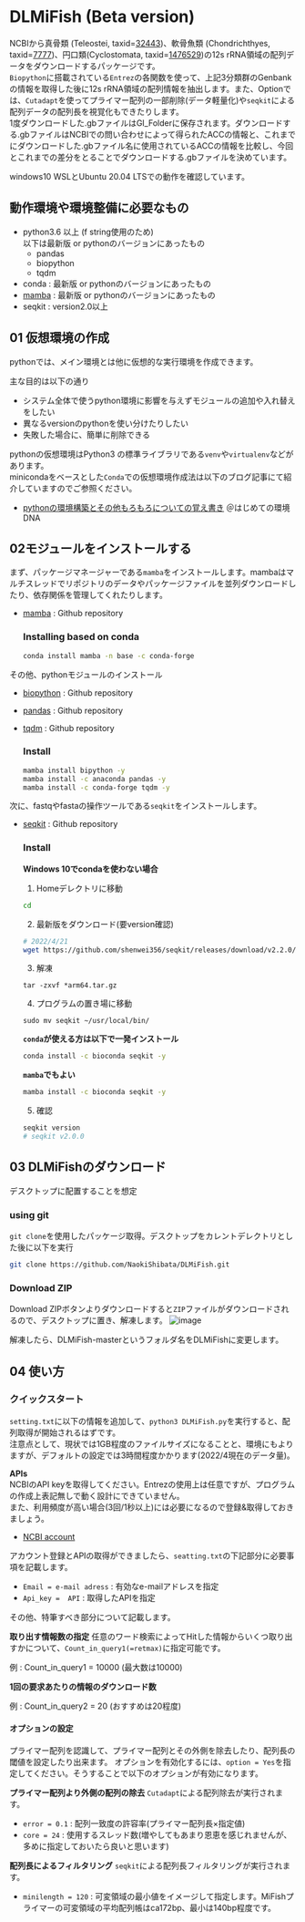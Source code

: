 # DLMiFish (Beta version)
NCBIから真骨類 (Teleostei, taxid=[32443](https://www.ncbi.nlm.nih.gov/Taxonomy/Browser/wwwtax.cgi?mode=Info&id=32443&lvl=3&lin=f&keep=1&srchmode=1&unlock))、軟骨魚類 (Chondrichthyes, taxid=[7777](https://www.ncbi.nlm.nih.gov/Taxonomy/Browser/wwwtax.cgi?mode=Info&id=7777&lvl=3&lin=f&keep=1&srchmode=1&unlock))、円口類(Cyclostomata, taxid=[1476529](https://www.ncbi.nlm.nih.gov/Taxonomy/Browser/wwwtax.cgi?mode=Info&id=1476529&lvl=3&lin=f&keep=1&srchmode=1&unlock))の12s rRNA領域の配列データをダウンロードするパッケージです。  
`Biopython`に搭載されている`Entrez`の各関数を使って、上記3分類群のGenbankの情報を取得した後に12s rRNA領域の配列情報を抽出します。また、Optionでは、`Cutadapt`を使ってプライマー配列の一部削除(データ軽量化)や`seqkit`による配列データの配列長を視覚化もできたりします。  
1度ダウンロードした.gbファイルはGI_Folderに保存されます。ダウンロードする.gbファイルはNCBIでの問い合わせによって得られたACCの情報と、これまでにダウンロードした.gbファイル名に使用されているACCの情報を比較し、今回とこれまでの差分をとることでダウンロードする.gbファイルを決めています。

windows10 WSLとUbuntu 20.04 LTSでの動作を確認しています。  

## 動作環境や環境整備に必要なもの

- python3.6 以上 (f string使用のため)  
以下は最新版 or pythonのバージョンにあったもの  
  - pandas
  - biopython
  - tqdm
- conda : 最新版 or pythonのバージョンにあったもの
- [mamba](https://github.com/mamba-org/mamba) : 最新版 or pythonのバージョンにあったもの
- seqkit : version2.0以上

## 01 仮想環境の作成
pythonでは、メイン環境とは他に仮想的な実行環境を作成できます。  

主な目的は以下の通り
- システム全体で使うpython環境に影響を与えずモジュールの追加や入れ替えをしたい
- 異なるversionのpythonを使い分けたりしたい
- 失敗した場合に、簡単に削除できる  

pythonの仮想環境はPython3 の標準ライブラリである`venv`や`virtualenv`などがあります。  
minicondaをベースとした`Conda`での仮想環境作成法は以下のブログ記事にて紹介していますのでご参照ください。  
- [pythonの環境構築とその他もろもろについての覚え書き](https://edna-blog.com/technique/python_env/) ＠はじめての環境DNA  

## 02モジュールをインストールする
まず、パッケージマネージャーである`mamba`をインストールします。mambaはマルチスレッドでリポジトリのデータやパッケージファイルを並列ダウンロードしたり、依存関係を管理してくれたりします。

- [mamba](https://github.com/mamba-org/mamba) : Github repository  

  ### Installing based on conda
  ```bash
  conda install mamba -n base -c conda-forge
  ```
その他、pythonモジュールのインストール
- [biopython](https://github.com/biopython/biopython) : Github repository  
- [pandas](https://github.com/pandas-dev/pandas) : Github repository  
- [tqdm](https://github.com/tqdm/tqdm) : Github repository  

  ### Install
  ```bash
  mamba install bipython -y
  mamba install -c anaconda pandas -y
  mamba install -c conda-forge tqdm -y
  ```
次に、fastqやfastaの操作ツールである`seqkit`をインストールします。 

- [seqkit](https://github.com/shenwei356/seqkit) : Github repository  
  ### Install
  __Windows 10でcondaを使わない場合__
  
  1. Homeデレクトリに移動
  ```bash
  cd
  ```
  
  2. 最新版をダウンロード(要version確認)
  ```bash
  # 2022/4/21
  wget https://github.com/shenwei356/seqkit/releases/download/v2.2.0/seqkit_linux_arm64.tar.gz
  ```
  
  3. 解凍
  ```
  tar -zxvf *arm64.tar.gz
  ```
  
  4. プログラムの置き場に移動
  ```
  sudo mv seqkit ~/usr/local/bin/
  ```
  
  __`conda`が使える方は以下で一発インストール__
  ```bash
  conda install -c bioconda seqkit -y
  ```
  
  __`mamba`でもよい__
  ```bash
  mamba install -c bioconda seqkit -y
  ```
  
  5. 確認
  ```bash
  seqkit version
  # seqkit v2.0.0
  ```
  
## 03 DLMiFishのダウンロード
デスクトップに配置することを想定

### using git
`git clone`を使用したパッケージ取得。デスクトップをカレントデレクトリとした後に以下を実行
```bash
git clone https://github.com/NaokiShibata/DLMiFish.git
```
### Download ZIP
Download ZIPボタンよりダウンロードすると`ZIP`ファイルがダウンロードされるので、デスクトップに置き、解凍します。
![image](https://user-images.githubusercontent.com/53568847/164349138-3227f1cd-3e16-45c8-a3e7-4868dfeb303c.png)

解凍したら、DLMiFish-masterというフォルダ名をDLMiFishに変更します。

## 04 使い方
### クイックスタート
`setting.txt`に以下の情報を追加して、`python3 DLMiFish.py`を実行すると、配列取得が開始されるはずです。  
注意点として、現状では1GB程度のファイルサイズになることと、環境にもよりますが、デフォルトの設定では3時間程度かかります(2022/4現在のデータ量)。

__APIs__  
NCBIのAPI keyを取得してください。Entrezの使用上は任意ですが、プログラムの作成上表記無しで動く設計にできていません。  
また、利用頻度が高い場合(3回/1秒以上)には必要になるので登録&取得しておきましょう。  

- [NCBI account](https://www.ncbi.nlm.nih.gov/account/)

アカウント登録とAPIの取得ができましたら、`seatting.txt`の下記部分に必要事項を記載します。
- `Email = e-mail adress` : 有効なe-mailアドレスを指定
- `Api_key =  API` : 取得したAPIを指定

その他、特筆すべき部分について記載します。

__取り出す情報数の指定__
任意のワード検索によってHitした情報からいくつ取り出すかについて、`Count_in_query1(=retmax)`に指定可能です。

例 : Count_in_query1 = 10000 (最大数は10000)

__1回の要求あたりの情報のダウンロード数__

例 : Count_in_query2 = 20 (おすすめは20程度)

#### オプションの設定
プライマー配列を認識して、プライマー配列とその外側を除去したり、配列長の閾値を設定したり出来ます。
オプションを有効化するには、`option = Yes`を指定してください。そうすることで以下のオプションが有効になります。

__プライマー配列より外側の配列の除去__
`Cutadapt`による配列除去が実行されます。
- `error = 0.1` : 配列一致度の許容率(プライマー配列長×指定値)
- `core = 24` : 使用するスレッド数(増やしてもあまり恩恵を感じれませんが、多めに指定しておいたら良いと思います)

__配列長によるフィルタリング__
`seqkit`による配列長フィルタリングが実行されます。
- `minilength = 120` : 可変領域の最小値をイメージして指定します。MiFishプライマーの可変領域の平均配列帳はca172bp、最小は140bp程度です。 
